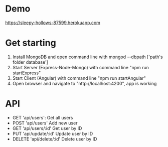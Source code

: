 # Demo
https://sleepy-hollows-87599.herokuapp.com
# Get starting

1. Install MongoDB and open command line with mongod --dbpath ['path's folder database']
2. Start Server (Express-Node-Mongo) with command line "npm run startExpress"
3. Start Client (Angular) with command line "npm run startAngular"
4. Open browser and navigate to "http://localhost:4200", app is working

# API
- GET 'api/users': Get all users
- POST 'api/users' Add new user
- GET 'api/users/:id' Get user by ID
- PUT 'api/update/:id' Update user by ID
- DELETE 'api/delete/:id' Delete user by ID

